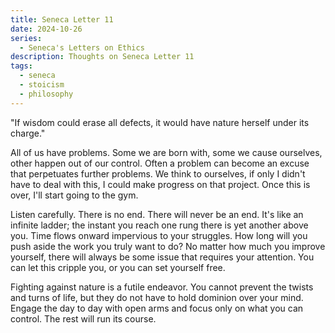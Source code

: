 ```yaml
---
title: Seneca Letter 11
date: 2024-10-26
series:
  - Seneca's Letters on Ethics
description: Thoughts on Seneca Letter 11
tags:
  - seneca
  - stoicism
  - philosophy
---
```


"If wisdom could erase all defects, it would have nature herself under its charge."

All of us have problems. Some we are born with, some we cause ourselves, other happen out of our control. Often a problem can become an excuse that perpetuates further problems. We think to ourselves, if only I didn't have to deal with this, I could make progress on that project. Once this is over, I'll start going to the gym.

Listen carefully. There is no end. There will never be an end. It's like an infinite ladder; the instant you reach one rung there is yet another above you. Time flows onward impervious to your struggles. How long will you push aside the work you truly want to do? No matter how much you improve yourself, there will always be some issue that requires your attention. You can let this cripple you, or you can set yourself free.

Fighting against nature is a futile endeavor. You cannot prevent the twists and turns of life, but they do not have to hold dominion over your mind. Engage the day to day with open arms and focus only on what you can control. The rest will run its course.
